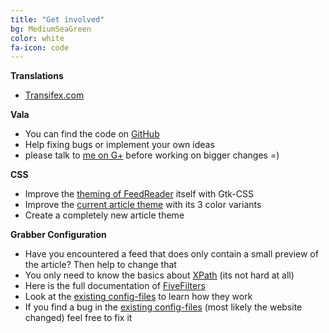 ```yaml
---
title: "Get involved"
bg: MediumSeaGreen
color: white
fa-icon: code
---
```


**Translations**
* [Transifex.com](https://www.transifex.com/dev-feedreader/feedreader/)

**Vala**

* You can find the code on [GitHub](https://github.com/jangernert/FeedReader)
* Help fixing bugs or implement your own ideas
* please talk to [me on G+](https://plus.google.com/109974726829108083807/posts) before working on bigger changes =)



**CSS**

* Improve the [theming of FeedReader](https://github.com/jangernert/FeedReader/blob/master/data/FeedReader.css) itself with Gtk-CSS
* Improve the [current article theme](https://github.com/jangernert/FeedReader/blob/master/data/ArticleView/style.css) with its 3 color variants
* Create a completely new article theme



**Grabber Configuration**

* Have you encountered a feed that does only contain a small preview of the article? Then help to change that
* You only need to know the basics about [XPath](https://en.wikipedia.org/wiki/XPath) (its not hard at all)
* Here is the full documentation of [FiveFilters](http://help.fivefilters.org/customer/portal/articles/223153-site-patterns#xpath)
* Look at the [existing config-files](https://github.com/fivefilters/ftr-site-config) to learn how they work
* If you find a bug in the [existing config-files](https://github.com/fivefilters/ftr-site-config) (most likely the website changed) feel free to fix it
